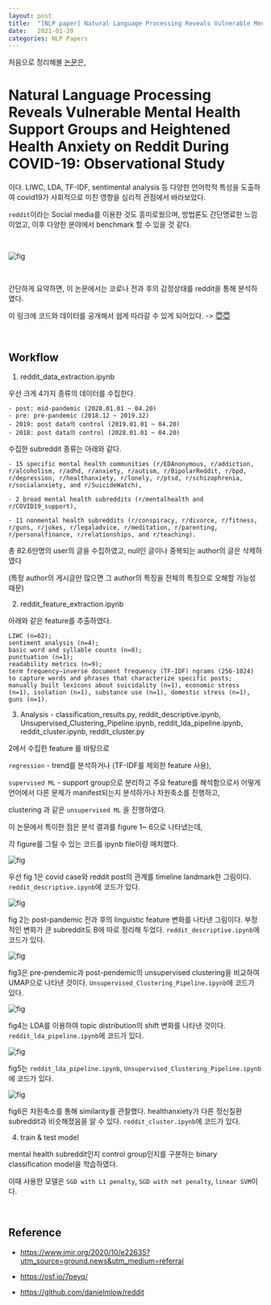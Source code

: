 ```yaml
---
layout: post
title:  "[NLP paper] Natural Language Processing Reveals Vulnerable Mental Health Support Groups and Heightened Health Anxiety on Reddit During COVID-19: Observational Study "
date:   2021-01-20
categories: NLP Papers
---
```




처음으로 정리해볼 [논문](https://www.jmir.org/2020/10/e22635?utm_source=ground.news&utm_medium=referral)은,

# Natural Language Processing Reveals Vulnerable Mental Health Support Groups and Heightened Health Anxiety on Reddit During COVID-19: Observational Study


이다. LIWC, LDA, TF-IDF, sentimental analysis 등 다양한 언어학적 특성을 도출하여 covid19가 사회적으로 미친 영향을 심리적 관점에서 바라보았다.

`reddit`이라는 Social media를 이용한 것도 흥미로웠으며, 방법론도 간단명료한 느낌이었고, 이후 다양한 분야에서 benchmark 할 수 있을 것 같다.


<br>


![fig](static/assets/img/blog/papers/NLP1.png)


<br>

간단하게 요약하면, 이 논문에서는 코로나 전과 후의 감정상태를 reddit을 통해 분석하였다.

이 링크에 코드와 데이터를 공개해서 쉽게 따라갈 수 있게 되어있다. -> [😇😇](https://osf.io/7peyq/)


<br>

## Workflow

1. reddit_data_extraction.ipynb


우선 크게 4가지 종류의 데이터를 수집한다.

```
- post: mid-pandemic (2020.01.01 ~ 04.20)
- pre: pre-pandemic (2018.12 ~ 2019.12)
- 2019: post data의 control (2019.01.01 ~ 04.20)
- 2018: post data의 control (2028.01.01 ~ 04.20)

```


수집한 subreddit 종류는 아래와 같다.

```
- 15 specific mental health communities (r/EDAnonymous, r/addiction, r/alcoholism, r/adhd, r/anxiety, r/autism, r/BipolarReddit, r/bpd, r/depression, r/healthanxiety, r/lonely, r/ptsd, r/schizophrenia, r/socialanxiety, and r/SuicideWatch),

- 2 broad mental health subreddits (r/mentalhealth and r/COVID19_support),

- 11 nonmental health subreddits (r/conspiracy, r/divorce, r/fitness, r/guns, r/jokes, r/legaladvice, r/meditation, r/parenting, r/personalfinance, r/relationships, and r/teaching).
```


총 82.6만명의 user의 글을 수집하였고, null인 글이나 중복되는 author의 글은 삭제하였다

(특정 author의 게시글만 많으면 그 author의 특징을 전체의 특징으로 오해할 가능성 때문)


2. reddit_feature_extraction.ipynb


아래와 같은 feature를 추출하였다.

```
LIWC (n=62);
sentiment analysis (n=4);
basic word and syllable counts (n=8);
punctuation (n=1);
readability metrics (n=9);
term frequency–inverse document frequency (TF-IDF) ngrams (256-1024) to capture words and phrases that characterize specific posts; manually built lexicons about suicidality (n=1), economic stress (n=1), isolation (n=1), substance use (n=1), domestic stress (n=1), guns (n=1).
```




3. Analysis - classification_results.py, reddit_descriptive.ipynb, Unsupervised_Clustering_Pipeline.ipynb, reddit_lda_pipeline.ipynb, reddit_cluster.ipynb, reddit_cluster.py


2에서 수집한  feature 를 바탕으로

`regression` - trend를 분석하거나 (TF-IDF를 제외한 feature 사용),

`supervised ML` - support group으로 분리하고 주요 feature를 해석함으로서 어떻게 언어에서 다른 문제가 manifest되는지 분석하거나 차원축소를 진행하고,

clustering 과 같은 `unsupervised ML` 을 진행하였다.


이 논문에서 특이한 점은 분석 결과를 figure 1~ 6으로 나타냈는데,

각 figure를 그릴 수 있는 코드를 ipynb file이랑 매치했다.



![fig](https://github.com/midannii/midannii.github.io/blob/master/static/assets/img/blog/papers/fig1.jpeg)


우선 fig 1은 covid case와 reddit post의 관계를 timeline landmark한 그림이다. `reddit_descriptive.ipynb`에 코드가 있다.

![fig](https://github.com/midannii/midannii.github.io/blob/master/static/assets/img/blog/papers/fig2.jpeg)

fig 2는 post-pandemic 전과 후의 linguistic feature 변화를 나타낸 그림이다. 부정적인 변화가 큰 subreddit도 B에 따로 정리해 두었다. `reddit_descriptive.ipynb`에 코드가 있다.

![fig](https://github.com/midannii/midannii.github.io/blob/master/static/assets/img/blog/papers/fig3.jpeg)

fig3은 pre-pendemic과 post-pendemic의 unsupervised clustering을 비교하여 UMAP으로 나타낸 것이다. `Unsupervised_Clustering_Pipeline.ipynb`에 코드가 있다.

![fig](https://github.com/midannii/midannii.github.io/blob/master/static/assets/img/blog/papers/fig4.jpeg)

fig4는 LDA를 이용하여 topic distribution의 shift 변화를 나타낸 것이다. `reddit_lda_pipeline.ipynb`에 코드가 있다.

![fig](https://github.com/midannii/midannii.github.io/blob/master/static/assets/img/blog/papers/fig5.jpeg)

fig5는 `reddit_lda_pipeline.ipynb`, `Unsupervised_Clustering_Pipeline.ipynb`에 코드가 있다.

![fig](https://github.com/midannii/midannii.github.io/blob/master/static/assets/img/blog/papers/fig6.jpeg)

fig6은 차원축소를 통해 similarity를 관찰했다. healthanxiety가 다른 정신질환 subreddit과 비슷해졌음을 알 수 있다. `reddit_cluster.ipynb`에 코드가 있다.


4. train & test model

mental health subreddit인지 control group인지를 구분하는 binary classification model을 학습하였다.

이때 사용한 모델은 `SGD with L1 penalty`, `SGD with net penalty`, `linear SVM`이다.


<br>

## Reference


- https://www.jmir.org/2020/10/e22635?utm_source=ground.news&utm_medium=referral

- https://osf.io/7peyq/

- https://github.com/danielmlow/reddit

<br>
